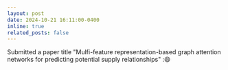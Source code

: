 ```yaml
---
layout: post
date: 2024-10-21 16:11:00-0400
inline: true
related_posts: false
---
```

Submitted a paper title "Mulfi-feature representation-based graph attention networks for predicting potential supply relationships" :😄

